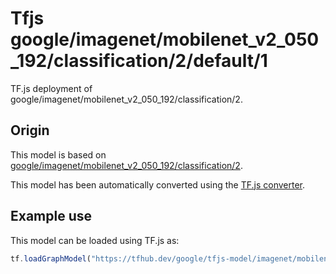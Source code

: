 # Tfjs google/imagenet/mobilenet_v2_050_192/classification/2/default/1
TF.js deployment of google/imagenet/mobilenet_v2_050_192/classification/2.

<!-- parent-model: google/imagenet/mobilenet_v2_050_192/classification/2 -->

## Origin

This model is based on [google/imagenet/mobilenet_v2_050_192/classification/2](https://tfhub.dev/google/imagenet/mobilenet_v2_050_192/classification/2).

This model has been automatically converted using the [TF.js converter](https://github.com/tensorflow/tfjs/tree/master/tfjs-converter).

## Example use
This model can be loaded using TF.js as:

```javascript
tf.loadGraphModel("https://tfhub.dev/google/tfjs-model/imagenet/mobilenet_v2_050_192/classification/2/default/1", { fromTFHub: true })
```
